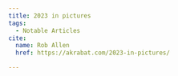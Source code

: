 ```yaml
---
title: 2023 in pictures
tags:
  - Notable Articles
cite:
  name: Rob Allen
  href: https://akrabat.com/2023-in-pictures/

---
```

